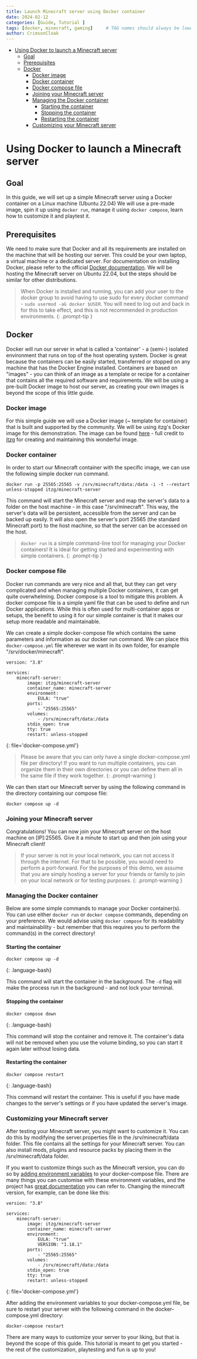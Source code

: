 ```yaml
---
title: Launch Minecraft server using Docker container
date: 2024-02-12
categories: [Guide, Tutorial ]
tags: [docker, minecraft, gaming]     # TAG names should always be lowercase
author: CrimsonCloak
---
```


- [Using Docker to launch a Minecraft server](#using-docker-to-launch-a-minecraft-server)
  - [Goal](#goal)
  - [Prerequisites](#prerequisites)
  - [Docker](#docker)
    - [Docker image](#docker-image)
    - [Docker container](#docker-container)
    - [Docker compose file](#docker-compose-file)
    - [Joining your Minecraft server](#joining-your-minecraft-server)
    - [Managing the Docker container](#managing-the-docker-container)
      - [Starting the container](#starting-the-container)
      - [Stopping the container](#stopping-the-container)
      - [Restarting the container](#restarting-the-container)
    - [Customizing your Minecraft server](#customizing-your-minecraft-server)



# Using Docker to launch a Minecraft server



## Goal
In this guide, we will set up a simple Minecraft server using a Docker container on a Linux machine (Ubuntu 22.04) We will use a pre-made image, spin it up using `docker run`, manage it using `docker compose`, learn how to customize it and playtest it. 

## Prerequisites
We need to make sure that Docker and all its requirements are installed on the machine that will be hosting our server. This could be your own laptop, a virtual machine or a dedicated server. For documentation on installing Docker, please refer to the official [Docker documentation](https://docs.docker.com/engine/install/). We will be hosting the Minecraft server on Ubuntu 22.04, but the steps should be similar for other distributions. 

> When Docker is installed and running, you can add your user to the docker group to avoid having to use sudo for every docker command - `sudo usermod -aG docker $USER`. You will need to log out and back in for this to take effect, and this is not recommended in production environments. 
{: .prompt-tip }

## Docker

Docker will run our server in what is called a 'container' - a (semi-) isolated environment that runs on top of the host operating system. Docker is great because the containers can be easily started, transferred or stopped on any machine that has the Docker Engine installed. Containers are based on "images" - you can think of an image as a template or recipe for a container that contains all the required software and requirements. We will be using a pre-built Docker image to host our server, as creating your own images is beyond the scope of this little guide.

### Docker image

For this simple guide we will use a Docker image (~ template for container) that is built and supported by the community. We will be using itzg's Docker image for this demonstration. The image can be found [here](https://github.com/itzg/docker-minecraft-server) - full credit to [itzg](https://github.com/itzg) for creating and maintaining this wonderful image.


### Docker container

In order to start our Minecraft container with the specific image, we can use the following simple docker run command. 
```console  
docker run -p 25565:25565 -v /srv/minecraft/data:/data -i -t --restart unless-stopped itzg/minecraft-server
```


This command will start the Minecraft server and map the server's data to a folder on the host machine - in this case "/srv/minecraft". This way, the server's data will be persistent, accessible from the server and can be backed up easily. It will also open the server's port 25565 (the standard Minecraft port) to the host machine, so that the server can be accessed on the host.

> `docker run` is a simple command-line tool for managing your Docker containers! It is ideal for getting started and experimenting with simple containers.
{: .prompt-tip }

### Docker compose file 

Docker run commands are very nice and all that, but they can get very complicated and when managing multiple Docker containers, it can get quite overwhelming. Docker compose is a tool to mitigate this problem. A docker compose file is a simple yaml file that can be used to define and run Docker applications. While this is often used for multi-container apps or setups, the benefit to using it for our simple container is that it makes our setup more readable and maintainable.

We can create a simple docker-compose file which contains the same parameters and information as our docker run command. We can place this `docker-compose.yml` file wherever we want in its own folder, for example "/srv/docker/minecraft". 
    
```console
version: "3.8"

services:
    minecraft-server:
        image: itzg/minecraft-server
        container_name: minecraft-server
        environment:
            EULA: "true"
        ports:
            - "25565:25565"
        volumes:
            - /srv/minecraft/data:/data
        stdin_open: true
        tty: true
        restart: unless-stopped
```
{: file='docker-compose.yml'} 


> Please be aware that you can only have a single docker-compose.yml file per directory! If you want to run multiple containers, you can organize them in their own directories or you can define them all in the same file if they work together.
{: .prompt-warning }

We can then start our Minecraft server by using the following command in the directory containing our compose file:

```console
docker compose up -d
```

### Joining your Minecraft server
Congratulations! You can now join your Minecraft server on the host machine on [IP]:25565. Give it a minute to start up and then join using your Minecraft client!

> If your server is not in your local network, you can not access it through the internet. For that to be possible, you would need to perform a port-forward. For the purposes of this demo, we assume that you are simply hosting a server for your friends or family to join on your local network or for testing purposes.
{: .prompt-warning }


### Managing the Docker container

Below are some simple commands to manage your Docker container(s). You can use either `docker run` or `docker compose` commands, depending on your preference. We would advise using `docker compose` for its readability and maintainability - but remember that this requires you to perform the command(s) in the correct directory!

#### Starting the container
```console
docker compose up -d
```
{: .language-bash}

This command will start the container in the background. The `-d` flag will make the process run in the background - and not lock your terminal.

#### Stopping the container
```console  
docker compose down
```
{: .language-bash}

This command will stop the container and remove it. The container's data will not be removed when you use the volume binding, so you can start it again later without losing data.

#### Restarting the container
```console
docker compose restart
```
{: .language-bash}

This command will restart the container. This is useful if you have made changes to the server's settings or if you have updated the server's image.





### Customizing your Minecraft server

After testing your Minecraft server, you might want to customize it. You can do this by modifying the server.properties file in the /srv/minecraft/data folder. This file contains all the settings for your Minecraft server. You can also install mods, plugins and resource packs by placing them in the /srv/minecraft/data folder. 

If you want to customize things such as the Minecraft version, you can do so by [adding environment variables](https://docker-minecraft-server.readthedocs.io/en/latest/versions/minecraft/) to your docker-compose file. There are many things you can customise with these environment variables, and the project has [great documentation](https://docker-minecraft-server.readthedocs.io/en/latest/configuration/server-properties/) you can refer to. Changing the minecraft version, for example, can be done like this:
```console
version: "3.8"

services:
    minecraft-server:
        image: itzg/minecraft-server
        container_name: minecraft-server
        environment:
            EULA: "true"
            VERSION: "1.18.1"
        ports:
            - "25565:25565"
        volumes:
            - /srv/minecraft/data:/data
        stdin_open: true
        tty: true
        restart: unless-stopped
```
{: file='docker-compose.yml'} 


After adding the environment variables to your docker-compose.yml file, be sure to restart your server with the following command in the docker-compose.yml directory:
```console
docker-compose restart
```

There are many ways to customize your server to your liking, but that is beyond the scope of this guide. This tutorial is meant to get you started - the rest of the customization, playtesting and fun is up to you!




